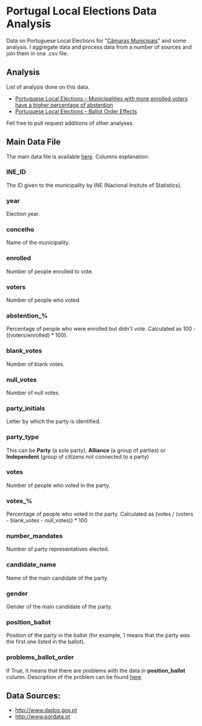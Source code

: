 # Portugal Local Elections Data Analysis

Data on Portuguese Local Elections for "[Câmaras Municipais](https://en.wikipedia.org/wiki/C%C3%A2mara_municipal)" and some analysis. I aggregate data and process data from a number of sources and join them in one .csv file. 

## Analysis 

List of analysis done on this data. 

* [Portuguese Local Elections – Municipalities with more enrolled voters have a higher percentage of abstention](https://llcampos.wordpress.com/2017/04/12/portuguese-local-elections-municipalities-with-more-enrolled-voters-have-a-higher-percentage-of-abstention/)
* [Portuguese Local Elections – Ballot Order Effects](https://llcampos.wordpress.com/2017/04/21/ballot-order-effects-in-portuguese-local-elections/)

Fell free to pull request additions of other analyses. 

## Main Data File

The main data file is available [here](https://github.com/LLCampos/portugal-local-elections/blob/master/data/processed_data/elections_camaras_municipais_portugal.csv). Columns explanation:

### INE_ID
The ID given to the municipality by INE (Nacional Insitute of Statistics).

### year
Election year.

### concelho
Name of the municipality.

### enrolled
Number of people enrolled to vote.

### voters
Number of people who voted. 

### abstention_%
Percentage of people who were enrolled but didn't vote. Calculated as 100 - ((voters/enrolled) * 100).

### blank_votes
Number of blank votes. 

### null_votes
Number of null votes.

### party_initials
Letter by which the party is identified. 

### party_type
This can be **Party** (a sole party), **Alliance** (a group of parties) or **Independent** (group of citizens not connected to a party)

### votes
Number of people who voted in the party.

### votes_%	
Percentage of people who voted in the party. Calculated as (votes / (voters - blank_votes - null_votes)) * 100

### number_mandates
Number of party representatives elected.

### candidate_name
Name of the main candidate of the party.

### gender
Gender of the main candidate of the party.

### position_ballot
Position of the party in the ballot (for example, 1 means that the party was the first one listed in the ballot).

### problems_ballot_order
If True, it means that there are problems with the data in **position_ballot** column. Description of the problem can be found [here](https://github.com/LLCampos/portugal-local-elections/blob/master/merging_data.ipynb).



 

## Data Sources:
* http://www.dados.gov.pt
* http://www.pordata.pt
